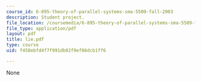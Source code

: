 ```yaml
---
course_id: 6-895-theory-of-parallel-systems-sma-5509-fall-2003
description: Student project.
file_location: /coursemedia/6-895-theory-of-parallel-systems-sma-5509-fall-2003/f458ebfd4f7f991db02f9ef86dcb1ff6_lie.pdf
file_type: application/pdf
layout: pdf
title: lie.pdf
type: course
uid: f458ebfd4f7f991db02f9ef86dcb1ff6

---
```

None